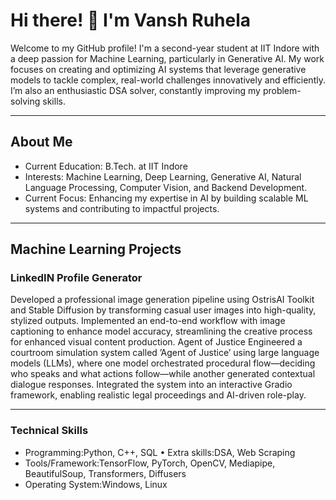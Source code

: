 # Hi there! 👋 I'm Vansh Ruhela
Welcome to my GitHub profile! I'm a second-year student at IIT Indore with a deep passion for Machine Learning, particularly in Generative AI. My work focuses on creating and optimizing AI systems that leverage generative models to tackle complex, real-world challenges innovatively and efficiently. I’m also an enthusiastic DSA solver, constantly improving my problem-solving skills.

---
## About Me
- Current Education: B.Tech. at IIT Indore
- Interests: Machine Learning, Deep Learning, Generative AI, Natural Language Processing, Computer Vision, and Backend Development.
- Current Focus: Enhancing my expertise in AI by building scalable ML systems and contributing to impactful projects.

---
## Machine Learning Projects
### LinkedIN Profile Generator
Developed a professional image generation pipeline using OstrisAI Toolkit and Stable Diffusion by transforming casual user images into high-quality, stylized outputs. Implemented an end-to-end workflow with image captioning to enhance model accuracy, streamlining the creative process for enhanced visual content production.
Agent of Justice 
Engineered a courtroom simulation system called ’Agent of Justice’ using large language models (LLMs), where one model orchestrated procedural flow—deciding who speaks and what actions follow—while another generated contextual dialogue responses. Integrated the system into an interactive Gradio framework, enabling realistic legal proceedings and AI-driven role-play.
________________________________________
### Technical Skills
- Programming:Python, C++, SQL • Extra skills:DSA, Web Scraping
- Tools/Framework:TensorFlow, PyTorch, OpenCV, Mediapipe, BeautifulSoup, Transformers, Diffusers
- Operating System:Windows, Linux


